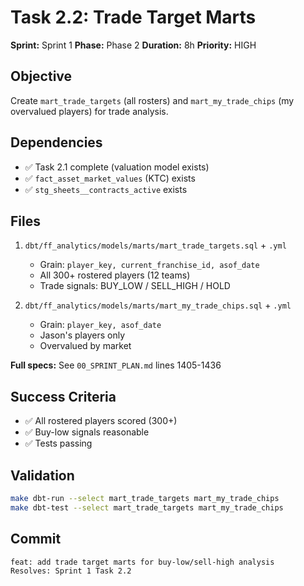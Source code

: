 # Task 2.2: Trade Target Marts

**Sprint:** Sprint 1
**Phase:** Phase 2
**Duration:** 8h
**Priority:** HIGH

## Objective

Create `mart_trade_targets` (all rosters) and `mart_my_trade_chips` (my overvalued players) for trade analysis.

## Dependencies

- ✅ Task 2.1 complete (valuation model exists)
- ✅ `fact_asset_market_values` (KTC) exists
- ✅ `stg_sheets__contracts_active` exists

## Files

1. `dbt/ff_analytics/models/marts/mart_trade_targets.sql` + `.yml`

   - Grain: `player_key, current_franchise_id, asof_date`
   - All 300+ rostered players (12 teams)
   - Trade signals: BUY_LOW / SELL_HIGH / HOLD

1. `dbt/ff_analytics/models/marts/mart_my_trade_chips.sql` + `.yml`

   - Grain: `player_key, asof_date`
   - Jason's players only
   - Overvalued by market

**Full specs:** See `00_SPRINT_PLAN.md` lines 1405-1436

## Success Criteria

- ✅ All rostered players scored (300+)
- ✅ Buy-low signals reasonable
- ✅ Tests passing

## Validation

```bash
make dbt-run --select mart_trade_targets mart_my_trade_chips
make dbt-test --select mart_trade_targets mart_my_trade_chips
```

## Commit

```
feat: add trade target marts for buy-low/sell-high analysis
Resolves: Sprint 1 Task 2.2
```
